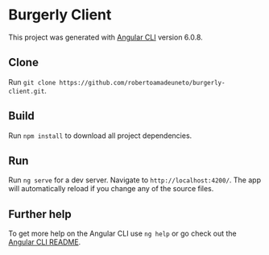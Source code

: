 # Burgerly Client

This project was generated with [Angular CLI](https://github.com/angular/angular-cli) version 6.0.8.

## Clone
Run `git clone https://github.com/robertoamadeuneto/burgerly-client.git`.

## Build
Run `npm install` to download all project dependencies.

## Run

Run `ng serve` for a dev server. Navigate to `http://localhost:4200/`. The app will automatically reload if you change any of the source files.

## Further help

To get more help on the Angular CLI use `ng help` or go check out the [Angular CLI README](https://github.com/angular/angular-cli/blob/master/README.md).
